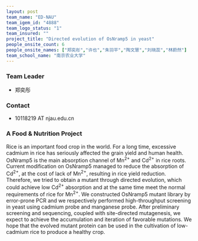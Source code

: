 ```yaml
---
layout: post
team_name: "ED-NAU"
team_igem_id: "4888"
team_logo_status: "1"
team_insured: ""
project_title: "Directed evolution of OsNramp5 in yeast"
people_onsite_count: 6
people_onsite_names: ["郑奕彤","许也","朱羽平","陶文慧","刘晓蕊","林蔚然"]
team_school_name: "南京农业大学"
---
```



### Team Leader
* 郑奕彤

### Contact
* 10118219 AT njau.edu.cn

### A Food &amp; Nutrition Project

Rice is an important food crop in the world.  For a long time, excessive cadmium in rice has seriously affected the grain yield and human health.  OsNramp5 is the main absorption channel of Mn<sup>2+</sup> and Cd<sup>2+</sup> in rice roots.  Current modification on OsNramp5 managed to reduce the absorption of Cd<sup>2+</sup>, at the cost of lack of Mn<sup>2+</sup>, resulting in rice yield reduction.  Therefore, we tried to obtain a mutant through directed evolution, which could achieve low Cd<sup>2+</sup> absorption and at the same time meet the normal requirements of rice for Mn<sup>2+</sup>.  We constructed OsNramp5 mutant library by error-prone PCR and we respectively performed high-throughput screening in yeast using cadmium probe and manganese probe.  After preliminary screening and sequencing, coupled with site-directed mutagenesis, we expect to achieve the accumulation and iteration of favorable mutations.  We hope that the evolved mutant protein can be used in the cultivation of low-cadmium rice to produce a healthy crop.
